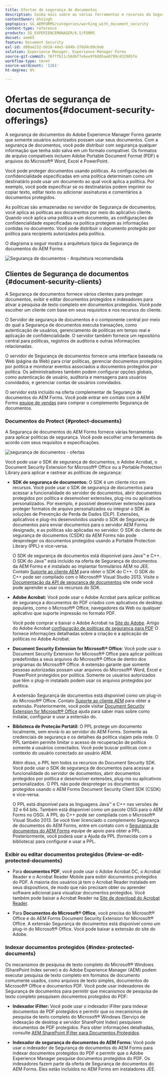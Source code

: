 ```yaml
---
title: Ofertas de segurança de documentos
description: Saiba mais sobre as várias ferramentas e recursos da Segurança de documentos AEM.
contentOwner: khsingh
geptopics: SG_AEMFORMS/categories/working_with_document_security
content-type: reference
products: SG_EXPERIENCEMANAGER/6.5/FORMS
docset: aem65
feature: Document Security
exl-id: d00ae232-b018-44e5-b04b-376d4cd9c6eb
solution: Experience Manager, Experience Manager Forms
source-git-commit: 76fffb11c56dbf7ebee9f6805ae0799cd32985fe
workflow-type: tm+mt
source-wordcount: '1161'
ht-degree: 0%

---
```


# Ofertas de segurança de documentos{#document-security-offerings}

A segurança de documentos do Adobe Experience Manager Forms garante que somente usuários autorizados possam usar seus documentos. Com a segurança de documentos, você pode distribuir com segurança qualquer informação que tenha sido salva em um formato compatível. Os formatos de arquivo compatíveis incluem Adobe Portable Document Format (PDF) e arquivos do Microsoft® Word, Excel e PowerPoint.

Você pode proteger documentos usando políticas. As configurações de confidencialidade especificadas em uma política determinam como um destinatário pode usar um documento ao qual você aplica a política. Por exemplo, você pode especificar se os destinatários podem imprimir ou copiar texto, editar texto ou adicionar assinaturas e comentários a documentos protegidos.

As políticas são armazenadas no servidor de Segurança de documentos; você aplica as políticas aos documentos por meio do aplicativo cliente. Quando você aplica uma política a um documento, as configurações de confidencialidade especificadas na política protegem as informações contidas no documento. Você pode distribuir o documento protegido por política para recipients autorizados pela política.

O diagrama a seguir mostra a arquitetura típica da Segurança de documentos do AEM Forms:

![Segurança de documentos - Arquitetura recomendada](do-not-localize/document_security_architecture.png)

## Clientes de Segurança de documentos {#document-security-clients}

A Segurança de documentos fornece vários clientes para proteger documentos, exibir e editar documentos protegidos e indexadores para ativar a pesquisa de texto completo em documentos protegidos. Você pode escolher um cliente com base em seus requisitos e nos recursos do cliente.

O Servidor de segurança de documentos é o componente central por meio do qual a Segurança de documentos executa transações, como autenticação de usuários, gerenciamento de políticas em tempo real e aplicação de confidencialidade. O servidor também fornece um repositório central para políticas, registros de auditoria e outras informações relacionadas.

O servidor de Segurança de documentos fornece uma interface baseada na Web (página da Web) para criar políticas, gerenciar documentos protegidos por política e monitorar eventos associados a documentos protegidos por política. Os administradores também podem configurar opções globais, como autenticação de usuário, auditoria e mensagens para usuários convidados, e gerenciar contas de usuários convidados.

O servidor está incluído na oferta complementar de Segurança de documentos do AEM Forms. Você pode entrar em contato com a AEM Forms [equipe de vendas](https://business.adobe.com/request-consultation/experience-cloud.html?s_osc=70114000002JNwKAAW&amp;s_iid=70114000002JHs3AAG) para comprar o complemento Segurança de documentos.

### Documentos do Protect {#protect-documents}

A Segurança de documentos do AEM Forms fornece várias ferramentas para aplicar políticas de segurança. Você pode escolher uma ferramenta de acordo com seus requisitos e especificações.

![segurança de documentos - ofertas](assets/document-security-offerings.png)

Você pode usar o SDK de segurança de documentos, o Adobe Acrobat, o Document Security Extension for Microsoft® Office ou a Portable Protection Library para aplicar e rastrear as políticas de segurança:

* **SDK de segurança de documentos:** O SDK é um cliente rico em recursos. Você pode usar o SDK de segurança de documentos para acessar a funcionalidade do servidor de documentos, abrir documentos protegidos por política e desenvolver extensões, plug-ins ou aplicativos personalizados. Por exemplo, é possível desenvolver extensões para proteger formatos de arquivo personalizados ou integrar o SDK às soluções de Prevenção de Perda de Dados (DLP). Extensões, aplicativos e plug-ins desenvolvidos usando o SDK de Segurança de documentos para enviar documentos para o servidor AEM Forms designado, e as políticas são aplicadas no servidor. O SDK do cliente de segurança de documentos (CSDK) da AEM Forms não pode desproteger os documentos protegidos usando a Portable Protection Library (PPL) e vice-versa.

  O SDK de segurança de documentos está disponível para Java™ e C++. O SDK do Java™ está incluído na oferta de Segurança de documentos da AEM Forms e é instalado ao implantar formulários AEM no JEE. Contato [Suporte ao cliente AEM](https://experienceleague.adobe.com/?support-solution=General&amp;support-tab=home#support) para obter o SDK do C++. O SDK do C++ pode ser compilado com o Microsoft® Visual Studio 2013. Visite o [Documentação da API de segurança de documentos](https://help.adobe.com/en_US/livecycle/11.0/Services/WS92d06802c76abadb76c48dfe12dbeb3e281-7ff0.2.html) site onde você pode aprender e usar os recursos do SDK.

* **Adobe Acrobat:** Você pode usar o Adobe Acrobat para aplicar políticas de segurança a documentos do PDF criados com aplicativos de desktop populares, como o Microsoft® Office, navegadores da Web ou qualquer aplicativo que suporte impressão no formato PDF.

  Você pode comprar e baixar o Adobe Acrobat na [Site do Adobe](https://www.adobe.com/acrobat/free-trial-download.html). Artigo do Adobe Acrobat [configuração de políticas de segurança para PDF](https://helpx.adobe.com/acrobat/using/setting-security-policies-pdfs.html) O fornece informações detalhadas sobre a criação e a aplicação de políticas no Adobe Acrobat.

* **Document Security Extension for Microsoft® Office**: Você pode usar o Document Security Extension for Microsoft® Office para aplicar políticas predefinidas a seus arquivos do Microsoft® Office de dentro dos programas do Microsoft® Office. A extensão garante que somente pessoas autorizadas possam usar arquivos do Microsoft® Word, Excel e PowerPoint protegidos por política. Somente os usuários autorizados que têm o plug-in instalado podem usar os arquivos protegidos por política.

  A extensão Segurança de documentos está disponível como um plug-in do Microsoft® Office. Contato [Suporte ao cliente AEM](https://helpx.adobe.com/ca/marketing-cloud/contact-support.html) para obter a extensão. Posteriormente, você pode visitar [Document Security Extension for Microsoft® Office](https://experienceleague.adobe.com/docs/experience-manager-document-security/using/download-installer.html?lang=pt-BR) ajuda para saber mais sobre como instalar, configurar e usar a extensão do.

* **Biblioteca de Proteção Portátil:** O PPL protege um documento localmente, sem enviá-lo ao servidor do AEM Forms. Somente as credenciais de segurança e os detalhes da política viajam pela rede. O PPL também permite limitar o acesso de recuperação de política somente a usuários conectados. Você pode buscar políticas com o contexto do usuário conectado ao usuário AEM.

  Além disso, o PPL tem todos os recursos do Document Security SDK. Você pode usar o SDK de segurança de documentos para acessar a funcionalidade do servidor de documentos, abrir documentos protegidos por política e desenvolver extensões, plug-ins ou aplicativos personalizados. O PPL não pode desproteger os documentos protegidos usando o AEM Forms Document Security Client SDK (CSDK) e vice-versa.

  O PPL está disponível para as linguagens Java™ e C++ nas versões de 32 e 64 bits. Também está disponível como um pacote OSGi para o AEM Forms no OSGi. A PPL do C++ pode ser compilada com o Microsoft® Visual Studio 2013. Se você tiver licenciado o complemento Segurança de documentos do AEM Forms, entre em contato com o [Segurança de documentos do AEM Forms](https://experienceleague.adobe.com/?support-solution=General&amp;support-tab=home#support) equipe de apoio para obter a PPL. Posteriormente, você poderá usar a Ajuda da PPL (fornecida com a biblioteca) para configurar e usar a PPL.

### Exibir ou editar documentos protegidos {#view-or-edit-protected-documents}

* Para **documentos PDF**, você pode usar o Adobe Acrobat DC, o Acrobat Reader e o Acrobat Reader Mobile para exibir documentos protegidos do PDF. A maioria dos usuários já tem o Acrobat Reader instalado em seus dispositivos, de modo que não precisam obter ou aprender software adicional para visualizar documentos protegidos. Você também pode baixar a Acrobat Reader na [Site de download do Acrobat Reader](https://get.adobe.com/reader/).

* Para **Documentos do Microsoft® Office**, você precisa do Microsoft® Office e do AEM Forms Document Security Extension for Microsoft® Office. A extensão Segurança de documentos está disponível como um plug-in do Microsoft® Office. Você pode baixar a extensão do site do Adobe.

### Indexar documentos protegidos {#index-protected-documents}

Os mecanismos de pesquisa de texto completo do Microsoft® Windows (SharePoint Index server) e do Adobe Experience Manager (AEM) podem executar pesquisa de texto completo em formatos de documento comumente usados, como arquivos de texto simples, documentos do Microsoft® Office e documentos PDF. Você pode usar indexadores de Segurança de documentos para permitir que mecanismos de pesquisa de texto completo pesquisem documentos protegidos do PDF:

* **Indexador iFilter:** Você pode usar o indexador iFilter para indexar documentos de PDF protegidos e permitir que os mecanismos de pesquisa de texto completo do Microsoft® Windows (Serviço de indexação de desktop e servidor SharePoint Index) pesquisem documentos de PDF protegidos. Para obter informações detalhadas, consulte [AEM SharePoint IFilter para Documentos Protegidos](assets/sharepoint-ifilter-doc-security.pdf).

* **Indexador de segurança de documentos do AEM Forms:** Você pode usar o indexador de Segurança de documentos do AEM Forms para indexar documentos protegidos do PDF e permitir que o Adobe Experience Manager pesquise documentos protegidos do PDF. Os indexadores fazem parte da oferta de Segurança de documentos do AEM Forms. Eles estão incluídos no AEM Forms em instaladores JEE.

